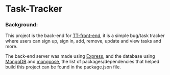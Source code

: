 # Task-Tracker

### Background:

This project is the back-end for [TT-front-end](https://github.com/ahmedhatem777/TT-front-end), it is a simple bug/task tracker where users can sign up, sign in, add, remove, update and view tasks and more.

The back-end server was made using [Express](https://expressjs.com/), and the database using [MongoDB](https://www.mongodb.com/) and [mongoose](https://mongoosejs.com/), the list of packages/dependencies that helped build this project can be found in the package.json file.
